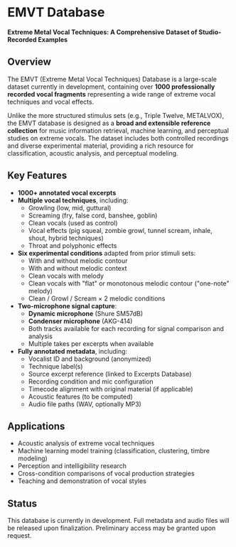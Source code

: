 # EMVT Database  
**Extreme Metal Vocal Techniques: A Comprehensive Dataset of Studio-Recorded Examples**

## Overview  
The EMVT (Extreme Metal Vocal Techniques) Database is a large-scale dataset currently in development, containing over **1000 professionally recorded vocal fragments** representing a wide range of extreme vocal techniques and vocal effects.

Unlike the more structured stimulus sets (e.g., Triple Twelve, METALVOX), the EMVT database is designed as a **broad and extensible reference collection** for music information retrieval, machine learning, and perceptual studies on extreme vocals. The dataset includes both controlled recordings and diverse experimental material, providing a rich resource for classification, acoustic analysis, and perceptual modeling.

## Key Features

- **1000+ annotated vocal excerpts**
- **Multiple vocal techniques**, including:
  - Growling (low, mid, guttural)
  - Screaming (fry, false cord, banshee, goblin)
  - Clean vocals (used as control)
  - Vocal effects (pig squeal, zombie growl, tunnel scream, inhale, shout, hybrid techniques)
  - Throat and polyphonic effects
- **Six experimental conditions** adapted from prior stimuli sets:
  - With and without melodic contour
  - With and without melodic context
  - Clean vocals with melody
  - Clean vocals with "flat" or monotonous melodic contour ("one-note" melody)
  - Clean / Growl / Scream × 2 melodic conditions
- **Two-microphone signal capture**:
  - **Dynamic microphone** (Shure SM57dB)
  - **Condenser microphone** (AKG-414)
  - Both tracks available for each recording for signal comparison and analysis
  - Multiple takes per excerpts when available
- **Fully annotated metadata**, including:
  - Vocalist ID and background (anonymized)
  - Technique label(s)
  - Source excerpt reference (linked to Excerpts Database)
  - Recording condition and mic configuration
  - Timecode alignment with original material (if applicable)
  - Acoustic features (to be computed)
  - Audio file paths (WAV, optionally MP3)

## Applications

- Acoustic analysis of extreme vocal techniques  
- Machine learning model training (classification, clustering, timbre modeling)  
- Perception and intelligibility research  
- Cross-condition comparisons of vocal production strategies  
- Teaching and demonstration of vocal styles

## Status  
This database is currently in development. 
Full metadata and audio files will be released upon finalization. 
Preliminary access may be granted upon request.